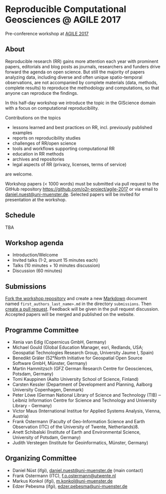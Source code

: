 # Reproducible Computational Geosciences @ AGILE 2017

Pre-conference workshop at [AGILE 2017](https://agile-online.org/index.php/home-2017)

## About

Reproducible research (RR) gains more attention each year with prominent papers, editorials
and blog posts as journals, researchers and funders drive forward the agenda on open
science. But still the majority of papers analyzing data, including diverse and often unique
spatio-temporal observations, are not accompanied by complete materials (data, methods,
complete results) to reproduce the methodology and computations, so that anyone can
reproduce the findings.

In this half-day workshop we introduce the topic in the GIScience domain with a focus on
computational reproducibility.

Contributions on the topics

- lessons learned and best practices on RR, incl. previously published examples
- reports on reproducibility studies
- challenges of RR/open science
- tools and workflows supporting computational RR
- education in RR methods
- archives and repositories
- legal aspects of RR (privacy, licenses, terms of service)

are welcome.

Workshop papers (< 1000 words) must be submitted via pull request to the GitHub repository https://github.com/o2r-project/agile-2017 or via email to daniel.nuest@uni-muenster.de.
Selected papers will be invited for presentation at the workshop.

## Schedule

TBA

## Workshop agenda

- Introduction/Welcome
- Invited talks (1-2, arount 15 minutes each)
- Talks (10 minutes + 10 minutes discussion)
- Discussion (60 minutes)

## Submissions

[Fork the workshop repository](https://github.com/o2r-project/agile-2017#fork-destination-box) and create a new [Markdown]() document named `first_authors_last_name>.md` in the directory `submissions`. Then [create a pull request]().
Feedback will be given in the pull request discussion. Accepted papers will be merged and published on the website.

## Programme Committee

- Xenia van Edig (Copernicus GmbH, Germany)
- Michael Gould (Global Education Manager, esri, Redlands, USA; Geospatial Technologies Research Group, University Jaume I, Spain)
- Benedikt Gräler (52°North Initiative for Geospatial Open Source Software GmbH, Münster, Germany)
- Martin Hammitzsch (GFZ German Research Centre for Geosciences, Potsdam, Germany)
- Tomi Kauppinen (Aalto University School of Science, Finland)
- Carsten Kessler (Department of Development and Planning, Aalborg University Copenhagen, Denmark)
- Peter Löwe (German National Library of Science and Technology (TIB) ‒ Leibniz Information Centre for Science and Technology and University Library - Germany)
- Victor Maus (International Institue for Applied Systems Analysis, Vienna, Austria)
- Frank Ostermann (Faculty of Geo-Information Science and Earth Observation (ITC) of the University of Twente, Netherlands)8.
- Anett Schibalski (Institute of Earth and Environmental Science, University of Potsdam, Germany)
- Judith Verstegen (Institute for Geoinformatics, Münster, Germany)

## Organizing Committee

- Daniel Nüst (ifgi), daniel.nuest@uni-muenster.de (main contact)
- Frank Ostermann (ITC), f.o.ostermann@utwente.nl
- Markus Konkol (ifgi), m.konkol@uni-muenster.de
- Edzer Pebesma (ifgi), edzer.pebesma@uni-muenster.de
